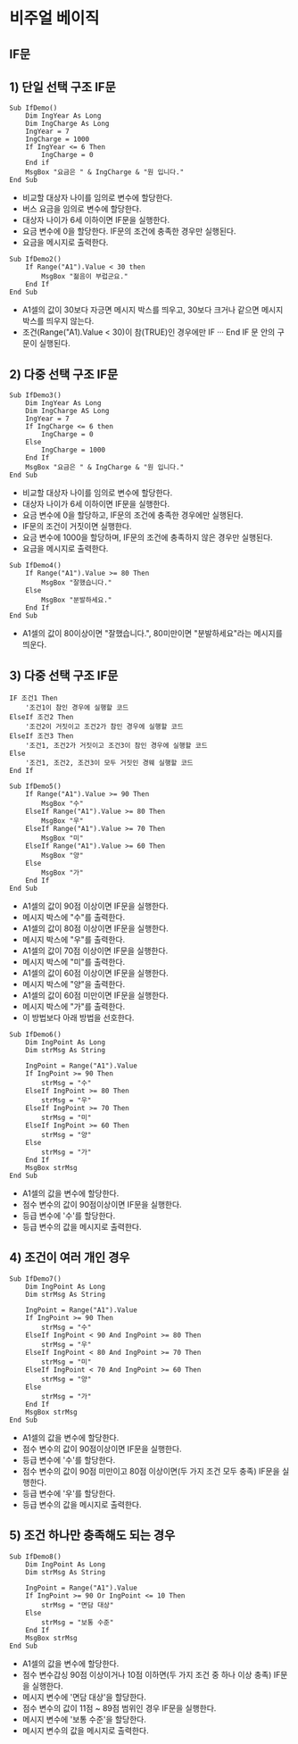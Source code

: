 # 비주얼 베이직

## IF문

## 1) 단일 선택 구조 IF문
```
Sub IfDemo()
    Dim IngYear As Long
    Dim IngCharge As Long
    IngYear = 7
    IngCharge = 1000
    If IngYear <= 6 Then
        IngCharge = 0
    End if
    MsgBox "요금은 " & IngCharge & "원 입니다."
End Sub
```

- 비교할 대상자 나이를 임의로 변수에 할당한다.
- 버스 요금을 임의로 변수에 할당한다.
- 대상자 나이가 6세 이하이면 IF문을 실행한다.
- 요금 변수에 0을 할당한다. IF문의 조건에 충족한 경우만 실행된다.
- 요금을 메시지로 출력한다.

```
Sub IfDemo2()
    If Range("A1").Value < 30 then
        MsgBox "젊음이 부럽군요."
    End If
End Sub
```

- A1셀의 값이 30보다 자긍면 메시지 박스를 띄우고, 30보다 크거나 같으면 메시지 박스를 띄우지 않는다.
- 조건(Range("A1).Value < 30)이 참(TRUE)인 경우에만 IF ··· End IF 문 안의 구문이 실행된다.

## 2) 다중 선택 구조 IF문
```
Sub IfDemo3()
    Dim IngYear As Long
    Dim IngCharge AS Long
    IngYear = 7
    If IngCharge <= 6 then
        IngCharge = 0
    Else
        IngCharge = 1000
    End If
    MsgBox "요금은 " & IngCharge & "원 입니다."
End Sub
```

- 비교할 대상자 나이를 임의로 변수에 할당한다.
- 대상자 나이가 6세 이하이면 IF문을 실행한다.
- 요금 변수에 0을 할당하고, IF문의 조건에 충족한 경우에만 실행된다.
- IF문의 조건이 거짓이면 실행한다.
- 요금 변수에 1000을 할당하며, IF문의 조건에 충족하지 않은 경우만 실행된다.
- 요금을 메시지로 출력한다.

```
Sub IfDemo4()
    If Range("A1").Value >= 80 Then
        MsgBox "잘했습니다."
    Else
        MsgBox "분발하세요."
    End If
End Sub
```
- A1셀의 값이 80이상이면 "잘했습니다.", 80미만이면 "분발하세요"라는 메시지를 띄운다.

## 3) 다중 선택 구조 IF문
```
IF 조건1 Then
    '조건1이 참인 경우에 실행할 코드
ElseIf 조건2 Then
    '조건2이 거짓이고 조건2가 참인 경우에 실행할 코드
ElseIf 조건3 Then
    '조건1, 조건2가 거짓이고 조건3이 참인 경우에 실행할 코드
Else
    '조건1, 조건2, 조건3이 모두 거짓인 경웨 실행할 코드
End If
```

```
Sub IfDemo5()
    If Range("A1").Value >= 90 Then
        MsgBox "수"
    ElseIf Range("A1").Value >= 80 Then
        MsgBox "우"
    ElseIf Range("A1").Value >= 70 Then
        MsgBox "미"
    ElseIf Range("A1").Value >= 60 Then
        MsgBox "양"
    Else
        MsgBox "가"
    End If
End Sub
```

- A1셀의 값이 90점 이상이면 IF문을 실행한다.
- 메시지 박스에 "수"를 출력한다.
- A1셀의 값이 80점 이상이면 IF문을 실행한다.
- 메시지 박스에 "우"를 출력한다.
- A1셀의 값이 70점 이상이면 IF문을 실행한다.
- 메시지 박스에 "미"를 출력한다.
- A1셀의 값이 60점 이상이면 IF문을 실행한다.
- 메시지 박스에 "양"을 출력한다.
- A1셀의 값이 60점 미만이면 IF문을 실행한다.
- 메시지 박스에 "가"를 출력한다.
- 이 방법보다 아래 방법을 선호한다.

```
Sub IfDemo6()
    Dim IngPoint As Long
    Dim strMsg As String

    IngPoint = Range("A1").Value
    If IngPoint >= 90 Then
        strMsg = "수"
    ElseIf IngPoint >= 80 Then
        strMsg = "우"
    ElseIf IngPoint >= 70 Then
        strMsg = "미"
    ElseIf IngPoint >= 60 Then
        strMsg = "양"
    Else
        strMsg = "가"
    End If
    MsgBox strMsg
End Sub
```
- A1셀의 값을 변수에 할당한다.
- 점수 변수의 값이 90점이상이면 IF문을 실행한다.
- 등급 변수에 '수'를 할당한다.
- 등급 변수의 값을 메시지로 출력한다.

## 4) 조건이 여러 개인 경우
```
Sub IfDemo7()
    Dim IngPoint As Long
    Dim strMsg As String

    IngPoint = Range("A1").Value
    If IngPoint >= 90 Then
        strMsg = "수"
    ElseIf IngPoint < 90 And IngPoint >= 80 Then
        strMsg = "우"
    ElseIf IngPoint < 80 And IngPoint >= 70 Then
        strMsg = "미"
    ElseIf IngPoint < 70 And IngPoint >= 60 Then
        strMsg = "양"
    Else
        strMsg = "가"
    End If
    MsgBox strMsg
End Sub
```

- A1셀의 값을 변수에 할당한다.
- 점수 변수의 값이 90점이상이면 IF문을 실행한다.
- 등급 변수에 '수'를 할당한다.
- 점수 변수의 값이 90점 미만이고 80점 이상이면(두 가지 조건 모두 충족) IF문을 실행한다.
- 등급 변수에 '우'를 할당한다.
- 등급 변수의 값을 메시지로 출력한다.

## 5) 조건 하나만 충족해도 되는 경우
```
Sub IfDemo8()
    Dim IngPoint As Long
    Dim strMsg As String

    IngPoint = Range("A1").Value
    If IngPoint >= 90 Or IngPoint <= 10 Then
        strMsg = "면담 대상"
    Else
        strMsg = "보통 수준"
    End If
    MsgBox strMsg
End Sub
```
- A1셀의 값을 변수에 할당한다.
- 점수 변수갑싱 90점 이상이거나 10점 이하면(두 가지 조건 중 하나 이상 충족) IF문을 실행한다.
- 메시지 변수에 '면담 대상'을 할당한다.
- 점수 변수의 값이 11점 ~ 89점 범위인 경우 IF문을 실행한다.
- 메시지 변수에 '보통 수준'을 할당한다.
- 메시지 변수의 값을 메시지로 출력한다.


